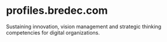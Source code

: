 # profiles.bredec.com
Sustaining innovation, vision management and strategic thinking competencies for digital organizations.
